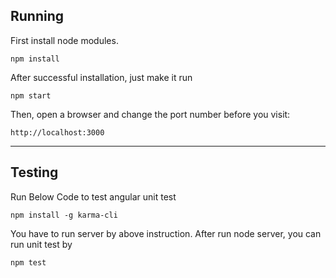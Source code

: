 <i class="icon-pencil"></i> Running
-------------
First install node modules.
```
npm install
```
After successful installation, just make it run
```
npm start
```
Then, open a browser and change the port number before you visit:
```
http://localhost:3000
```
----------
<i class="icon-pencil"></i> Testing
-------------
Run Below Code to test angular unit test
```
npm install -g karma-cli
```
You have to run server by above instruction. After run node server, you can run unit test by 
```
npm test
```
